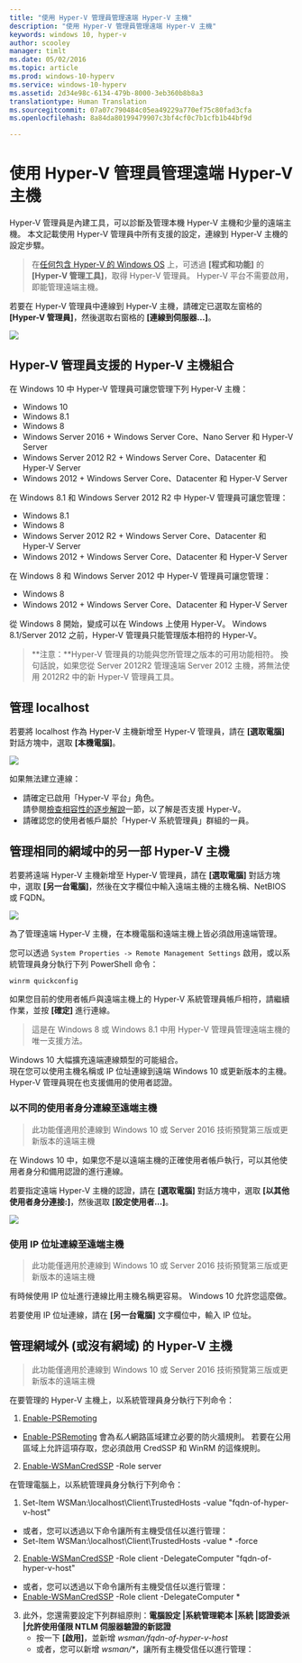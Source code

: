 ```yaml
---
title: "使用 Hyper-V 管理員管理遠端 Hyper-V 主機"
description: "使用 Hyper-V 管理員管理遠端 Hyper-V 主機"
keywords: windows 10, hyper-v
author: scooley
manager: timlt
ms.date: 05/02/2016
ms.topic: article
ms.prod: windows-10-hyperv
ms.service: windows-10-hyperv
ms.assetid: 2d34e98c-6134-479b-8000-3eb360b8b8a3
translationtype: Human Translation
ms.sourcegitcommit: 07a07c790484c05ea49229a770ef75c80fad3cfa
ms.openlocfilehash: 8a84da80199479907c3bf4cf0c7b1cfb1b44bf9d

---
```


# 使用 Hyper-V 管理員管理遠端 Hyper-V 主機

Hyper-V 管理員是內建工具，可以診斷及管理本機 Hyper-V 主機和少量的遠端主機。  本文記載使用 Hyper-V 管理員中所有支援的設定，連線到 Hyper-V 主機的設定步驟。

> 在[任何包含 Hyper-V 的 Windows OS](../quick_start/walkthrough_compatibility.md#OperatingSystemRequirements) 上，可透過 **[程式和功能]** 的 **[Hyper-V 管理工具]**，取得 Hyper-V 管理員。  Hyper-V 平台不需要啟用，即能管理遠端主機。

若要在 Hyper-V 管理員中連線到 Hyper-V 主機，請確定已選取左窗格的 **[Hyper-V 管理員]**，然後選取右窗格的 **[連線到伺服器...]**。

![](media/HyperVManager-ConnectToHost.png)

## Hyper-V 管理員支援的 Hyper-V 主機組合
在 Windows 10 中 Hyper-V 管理員可讓您管理下列 Hyper-V 主機：
* Windows 10
* Windows 8.1
* Windows 8
* Windows Server 2016 + Windows Server Core、Nano Server 和 Hyper-V Server
* Windows Server 2012 R2 + Windows Server Core、Datacenter 和 Hyper-V Server
* Windows 2012 + Windows Server Core、Datacenter 和 Hyper-V Server

在 Windows 8.1 和 Windows Server 2012 R2 中 Hyper-V 管理員可讓您管理：
* Windows 8.1
* Windows 8
* Windows Server 2012 R2 + Windows Server Core、Datacenter 和 Hyper-V Server
* Windows 2012 + Windows Server Core、Datacenter 和 Hyper-V Server

在 Windows 8 和 Windows Server 2012 中 Hyper-V 管理員可讓您管理：
* Windows 8
* Windows 2012 + Windows Server Core、Datacenter 和 Hyper-V Server

從 Windows 8 開始，變成可以在 Windows 上使用 Hyper-V。  Windows 8.1/Server 2012 之前，Hyper-V 管理員只能管理版本相符的 Hyper-V。

> **注意：**Hyper-V 管理員的功能與您所管理之版本的可用功能相符。  換句話說，如果您從 Server 2012R2 管理遠端 Server 2012 主機，將無法使用 2012R2 中的新 Hyper-V 管理員工具。

## 管理 localhost ##
若要將 localhost 作為 Hyper-V 主機新增至 Hyper-V 管理員，請在 **[選取電腦]** 對話方塊中，選取 **[本機電腦]**。

![](media/HyperVManager-ConnectToLocalHost.png)

如果無法建立連線：
*  請確定已啟用「Hyper-V 平台」角色。  
  請參閱[檢查相容性的逐步解說](../quick_start/walkthrough_compatibility.md)一節，以了解是否支援 Hyper-V。
*  請確認您的使用者帳戶屬於「Hyper-V 系統管理員」群組的一員。


## 管理相同的網域中的另一部 Hyper-V 主機 ##

若要將遠端 Hyper-V 主機新增至 Hyper-V 管理員，請在 **[選取電腦]** 對話方塊中，選取 **[另一台電腦]**，然後在文字欄位中輸入遠端主機的主機名稱、NetBIOS 或 FQDN。

![](media/HyperVManager-ConnectToRemoteHost.png)

為了管理遠端 Hyper-V 主機，在本機電腦和遠端主機上皆必須啟用遠端管理。

您可以透過 `System Properties -> Remote Management Settings` 啟用，或以系統管理員身分執行下列 PowerShell 命令：  

``` PowerShell
winrm quickconfig
```

如果您目前的使用者帳戶與遠端主機上的 Hyper-V 系統管理員帳戶相符，請繼續作業，並按 **[確定]** 進行連線。  

> 這是在 Windows 8 或 Windows 8.1 中用 Hyper-V 管理員管理遠端主機的唯一支援方法。


Windows 10 大幅擴充遠端連線類型的可能組合。  
現在您可以使用主機名稱或 IP 位址連線到遠端 Windows 10 或更新版本的主機。  Hyper-V 管理員現在也支援備用的使用者認證。  


### 以不同的使用者身分連線至遠端主機
> 此功能僅適用於連線到 Windows 10 或 Server 2016 技術預覽第三版或更新版本的遠端主機

在 Windows 10 中，如果您不是以遠端主機的正確使用者帳戶執行，可以其他使用者身分和備用認證的進行連線。

若要指定遠端 Hyper-V 主機的認證，請在 **[選取電腦]** 對話方塊中，選取 **[以其他使用者身分連接:]**，然後選取 **[設定使用者...]**。

![](media/HyperVManager-ConnectToRemoteHostAltCreds.png)


### 使用 IP 位址連線至遠端主機
> 此功能僅適用於連線到 Windows 10 或 Server 2016 技術預覽第三版或更新版本的遠端主機

有時候使用 IP 位址進行連線比用主機名稱更容易。  Windows 10 允許您這麼做。

若要使用 IP 位址連線，請在 **[另一台電腦]** 文字欄位中，輸入 IP 位址。


## 管理網域外 (或沒有網域) 的 Hyper-V 主機 ##
> 此功能僅適用於連線到 Windows 10 或 Server 2016 技術預覽第三版或更新版本的遠端主機

在要管理的 Hyper-V 主機上，以系統管理員身分執行下列命令：

1.  [Enable-PSRemoting](https://technet.microsoft.com/en-us/library/hh849694.aspx)
  * [Enable-PSRemoting](https://technet.microsoft.com/en-us/library/hh849694.aspx) 會為*私人*網路區域建立必要的防火牆規則。 若要在公用區域上允許這項存取，您必須啟用 CredSSP 和 WinRM 的這條規則。
2.  [Enable-WSManCredSSP](https://technet.microsoft.com/en-us/library/hh849872.aspx) -Role server

在管理電腦上，以系統管理員身分執行下列命令：

1. Set-Item WSMan:\localhost\Client\TrustedHosts -value "fqdn-of-hyper-v-host"
  * 或者，您可以透過以下命令讓所有主機受信任以進行管理：
  * Set-Item WSMan:\localhost\Client\TrustedHosts -value * -force
2. [Enable-WSManCredSSP](https://technet.microsoft.com/en-us/library/hh849872.aspx) -Role client -DelegateComputer "fqdn-of-hyper-v-host"
  * 或者，您可以透過以下命令讓所有主機受信任以進行管理：
  * [Enable-WSManCredSSP](https://technet.microsoft.com/en-us/library/hh849872.aspx) -Role client -DelegateComputer *
3. 此外，您還需要設定下列群組原則：**電腦設定 |系統管理範本 |系統 |認證委派 |允許使用僅限 NTLM 伺服器驗證的新認證**
    * 按一下 **[啟用]**，並新增 *wsman/fqdn-of-hyper-v-host*
    * 或者，您可以新增 _wsman/*_，讓所有主機受信任以進行管理：



<!--HONumber=Aug16_HO5-->


